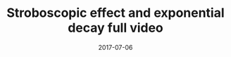 ---
title: Stroboscopic effect and exponential decay full video
date: 2017-07-06
yt: G7hh42AgBlQ
---